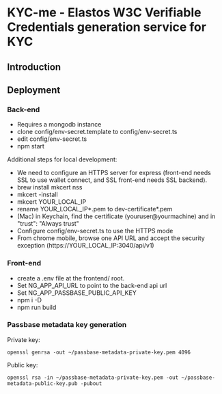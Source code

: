 # KYC-me - Elastos W3C Verifiable Credentials generation service for KYC

## Introduction

## Deployment

### Back-end

- Requires a mongodb instance
- clone config/env-secret.template to config/env-secret.ts
- edit config/env-secret.ts
- npm start

Additional steps for local development:

- We need to configure an HTTPS server for express (front-end needs SSL to use wallet connect, and SSL front-end needs SSL backend).
- brew install mkcert nss
- mkcert -install
- mkcert YOUR_LOCAL_IP
- rename YOUR_LOCAL_IP*.pem to dev-certificate*.pem
- (Mac) in Keychain, find the certificate (youruser@yourmachine) and in "trust": "Always trust"
- Configure config/env-secret.ts to use the HTTPS mode
- From chrome mobile, browse one API URL and accept the security exception (https://YOUR_LOCAL_IP:3040/api/v1)

### Front-end

- create a .env file at the frontend/ root.
- Set NG_APP_API_URL to point to the back-end api url
- Set NG_APP_PASSBASE_PUBLIC_API_KEY
- npm i -D
- npm run build

### Passbase metadata key generation

Private key:

```openssl genrsa -out ~/passbase-metadata-private-key.pem 4096```

Public key:

```openssl rsa -in ~/passbase-metadata-private-key.pem -out ~/passbase-metadata-public-key.pub -pubout```
